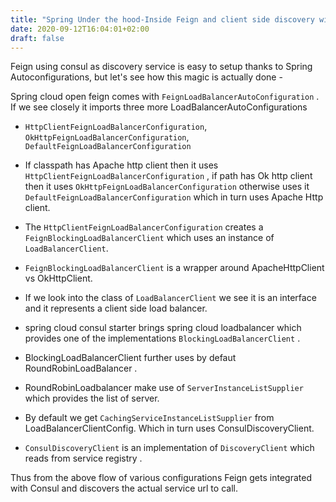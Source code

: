 ```yaml
---
title: "Spring Under the hood-Inside Feign and client side discovery with consul"
date: 2020-09-12T16:04:01+02:00
draft: false
---
```


Feign using consul as discovery service is easy to setup thanks to Spring Autoconfigurations, but let's see how this magic is actually done - 

Spring cloud open feign comes with `FeignLoadBalancerAutoConfiguration` . If we see closely it imports three more LoadBalancerAutoConfigurations
   - `HttpClientFeignLoadBalancerConfiguration`, `OkHttpFeignLoadBalancerConfiguration`,
      `DefaultFeignLoadBalancerConfiguration`
   -  If classpath has Apache http client then it uses     `HttpClientFeignLoadBalancerConfiguration` , if path has Ok http client then it uses `OkHttpFeignLoadBalancerConfiguration` otherwise uses it `DefaultFeignLoadBalancerConfiguration` which in turn uses Apache Http client.

   -  The `HttpClientFeignLoadBalancerConfiguration` creates a `FeignBlockingLoadBalancerClient`  which uses an instance of `LoadBalancerClient`. 
   - `FeignBlockingLoadBalancerClient` is a wrapper around ApacheHttpClient vs OkHttpClient.
   - If we look into the class of `LoadBalancerClient` we see it is an interface and it represents a client side load balancer.
   - spring cloud consul starter brings spring cloud loadbalancer which provides one of the implementations `BlockingLoadBalancerClient` .

   - BlockingLoadBalancerClient further uses by defaut RoundRobinLoadBalancer .
   - RoundRobinLoadbalancer make use of `ServerInstanceListSupplier` which provides the list of server.
   - By default we get `CachingServiceInstanceListSupplier` from LoadBalancerClientConfig. Which in turn uses ConsulDiscoveryClient.
   - `ConsulDiscoveryClient` is an implementation of `DiscoveryClient` which reads from service registry .

Thus from the above flow of various configurations Feign gets integrated with Consul and discovers the actual service url to call.

